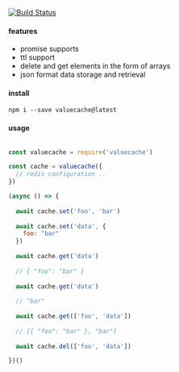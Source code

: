[![Build Status](https://travis-ci.org/indatawetrust/valuecache.svg?branch=master)](https://travis-ci.org/indatawetrust/valuecache)

#### features
- promise supports
- ttl support
- delete and get elements in the form of arrays
- json format data storage and retrieval

#### install
```
npm i --save valuecache@latest
```

#### usage
```js

const valuecache = require('valuecache')

const cache = valuecache({
  // redis configuration ..
})

(async () => {
  
  await cache.set('foo', 'bar')
  
  await cache.set('data', {
    foo: "bar"
  })
  
  await cache.get('data')
  
  // { "foo": "bar" }
  
  await cache.get('data')
  
  // "bar"
  
  await cache.get(['foo', 'data'])
  
  // [{ "foo": "bar" }, "bar"]
  
  await cache.del(['foo', 'data'])

})()

```
